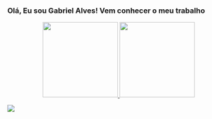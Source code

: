 ### Olá, Eu sou Gabriel Alves! Vem conhecer o meu trabalho

<div align="center">
  <a href="https://github.com/kpzinnm">
  <img height="170em" src="https://github-readme-stats.vercel.app/api?username=kpzinnm&show_icons=true&theme=midnight-purple&include_all_commits=true&count_private=true"/>
  <img height="170em" src="https://github-readme-stats.vercel.app/api/top-langs/?username=kpzinnm&layout=compact&langs_count=7&theme=midnight-purple"/>
</div>

  <a href = "mailto:gabriel.barradev@gmail.com"><img src="https://img.shields.io/badge/-Gmail-%23333?style=for-the-badge&logo=gmail&logoColor=white" target="_blank"></a>

